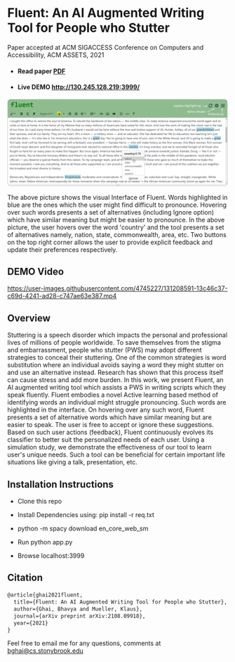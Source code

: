 # Fluent: An AI Augmented Writing Tool for People who Stutter

Paper accepted at ACM SIGACCESS Conference on Computers and Accessibility, ACM ASSETS, 2021

- #### Read paper [PDF](https://arxiv.org/abs/2108.09918)

- #### Live DEMO http://130.245.128.219:3999/


![teaser figure](teaser.png)

The above picture shows the visual Interface of Fluent. Words highlighted in blue are the ones which the user might find difficult to pronounce. Hovering over such words presents a set of alternatives (including Ignore option) which have similar meaning but might be easier to pronounce. In the above picture, the user hovers over the word 'country' and the tool presents a set of alternatives namely, nation, state, commonwealth, area, etc. Two buttons on the top right corner allows the user to provide explicit feedback and update their preferences respectively.

## DEMO Video

https://user-images.githubusercontent.com/4745227/131208591-13c46c37-c69d-4241-ad28-c747ae63e387.mp4


## Overview

Stuttering is a speech disorder which impacts the personal and professional lives of millions of people worldwide. To save themselves from the stigma and embarrassment, people who stutter (PWS) may adopt different strategies to conceal their stuttering. One of the common strategies is word substitution where an individual avoids saying a word they might stutter on and use an alternative instead. Research has shown that this process itself can cause stress and add more burden. In this work, we present Fluent, an AI augmented writing tool which assists a PWS in writing scripts which they speak fluently. Fluent embodies a novel Active learning based method of identifying words an individual might struggle pronouncing. Such words are highlighted in the interface. On hovering over any such word, Fluent presents a set of alternative words which have similar meaning but are easier to speak. The user is free to accept or ignore these suggestions. Based on such user actions (feedback), Fluent continuously evolves its classifier to better suit the personalized needs of each user. Using a simulation study, we demonstrate the effectiveness of our tool to learn user's unique needs. Such a tool can be beneficial for certain important life situations like giving a talk, presentation, etc.

## Installation Instructions

- Clone this repo

- Install Dependencies using: pip install -r req.txt

- python -m spacy download en_core_web_sm

- Run python app.py

- Browse localhost:3999

## Citation

```
@article{ghai2021fluent,
  title={Fluent: An AI Augmented Writing Tool for People who Stutter},
  author={Ghai, Bhavya and Mueller, Klaus},
  journal={arXiv preprint arXiv:2108.09918},
  year={2021}
}
```

Feel free to email me for any questions, comments at bghai@cs.stonybrook.edu


